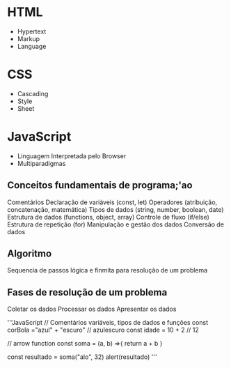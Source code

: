 # HTML

- Hypertext
- Markup
- Language

# CSS

- Cascading
- Style
- Sheet

# JavaScript

- Linguagem Interpretada pelo Browser
- Multiparadigmas

## Conceitos fundamentais de programa;'ao

Comentários
Declaração de variáveis (const, let)
Operadores (atribuição, concatenação, matemática)
Tipos de dados (string, number, boolean, date)
Estrutura de dados (functions, object, array)
Controle de fluxo (if/else)
Estrutura de repetição (for)
Manipulação e gestão dos dados
Conversão de dados

## Algoritmo
Sequencia de passos lógica e finmita para resolução de um problema

## Fases de resolução de um problema

Coletar os dados
Processar os dados
Apresentar os dados

'''JavaScript
// Comentários variáveis, tipos de dados e funções
const corBola ="azul" + "escuro" // azulescuro
const idade = 10 + 2 // 12

// arrow function
const soma = (a, b) =>{
  return a + b
}


const resultado = soma("alo", 32)
alert(resultado)
'''